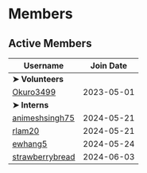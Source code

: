 # Members

## Active Members

|**Username**|**Join Date**|
|------------|-------------|
|**➤ Volunteers**||
|[Okuro3499](profiles/Okuro3499.md)| 2023-05-01 |
|**➤ Interns**||
|[animeshsingh75](profiles/animeshsingh75.md)| 2024-05-21|
|[rlam20](profiles/rlam20.md)|2024-05-21|
|[ewhang5](profiles/ewhang5.md)|2024-05-24|
|[strawberrybread](profiles/strawberrybread.md)|2024-06-03|